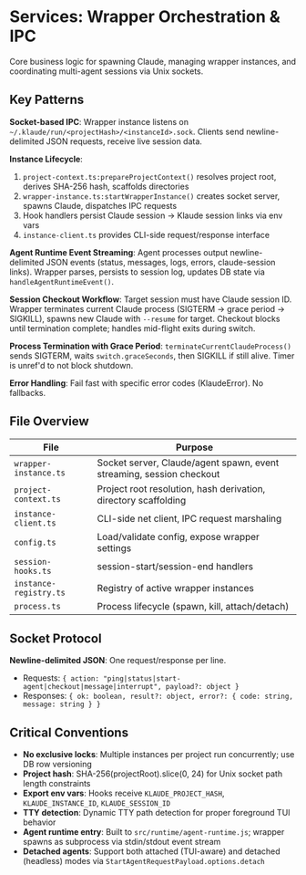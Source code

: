 # Services: Wrapper Orchestration & IPC

Core business logic for spawning Claude, managing wrapper instances, and coordinating multi-agent sessions via Unix sockets.

## Key Patterns

**Socket-based IPC**: Wrapper instance listens on `~/.klaude/run/<projectHash>/<instanceId>.sock`. Clients send newline-delimited JSON requests, receive live session data.

**Instance Lifecycle**:
1. `project-context.ts:prepareProjectContext()` resolves project root, derives SHA-256 hash, scaffolds directories
2. `wrapper-instance.ts:startWrapperInstance()` creates socket server, spawns Claude, dispatches IPC requests
3. Hook handlers persist Claude session → Klaude session links via env vars
4. `instance-client.ts` provides CLI-side request/response interface

**Agent Runtime Event Streaming**: Agent processes output newline-delimited JSON events (status, messages, logs, errors, claude-session links). Wrapper parses, persists to session log, updates DB state via `handleAgentRuntimeEvent()`.

**Session Checkout Workflow**: Target session must have Claude session ID. Wrapper terminates current Claude process (SIGTERM → grace period → SIGKILL), spawns new Claude with `--resume` for target. Checkout blocks until termination complete; handles mid-flight exits during switch.

**Process Termination with Grace Period**: `terminateCurrentClaudeProcess()` sends SIGTERM, waits `switch.graceSeconds`, then SIGKILL if still alive. Timer is unref'd to not block shutdown.

**Error Handling**: Fail fast with specific error codes (KlaudeError). No fallbacks.

## File Overview

| File | Purpose |
|------|---------|
| `wrapper-instance.ts` | Socket server, Claude/agent spawn, event streaming, session checkout |
| `project-context.ts` | Project root resolution, hash derivation, directory scaffolding |
| `instance-client.ts` | CLI-side net client, IPC request marshaling |
| `config.ts` | Load/validate config, expose wrapper settings |
| `session-hooks.ts` | session-start/session-end handlers |
| `instance-registry.ts` | Registry of active wrapper instances |
| `process.ts` | Process lifecycle (spawn, kill, attach/detach) |

## Socket Protocol

**Newline-delimited JSON**: One request/response per line.
- Requests: `{ action: "ping|status|start-agent|checkout|message|interrupt", payload?: object }`
- Responses: `{ ok: boolean, result?: object, error?: { code: string, message: string } }`

## Critical Conventions

- **No exclusive locks**: Multiple instances per project run concurrently; use DB row versioning
- **Project hash**: SHA-256(projectRoot).slice(0, 24) for Unix socket path length constraints
- **Export env vars**: Hooks receive `KLAUDE_PROJECT_HASH`, `KLAUDE_INSTANCE_ID`, `KLAUDE_SESSION_ID`
- **TTY detection**: Dynamic TTY path detection for proper foreground TUI behavior
- **Agent runtime entry**: Built to `src/runtime/agent-runtime.js`; wrapper spawns as subprocess via stdin/stdout event stream
- **Detached agents**: Support both attached (TUI-aware) and detached (headless) modes via `StartAgentRequestPayload.options.detach`
